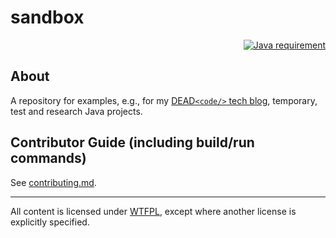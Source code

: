 # sandbox
<p align="right">
<a href="https://docs.oracle.com/en/java/javase/14/"><img src="https://img.shields.io/badge/Java_SE-14+-blue.svg" alt="Java requirement"></a>
</p>

## About
A repository for examples, e.g., for my [DEAD`<code/>` tech blog](https://www.kovalenko.link/blog/tech/), temporary, test and research Java projects.

## Contributor Guide (including build/run commands)
See [contributing.md](https://github.com/stIncMale/sandbox/blob/master/contributing.md).

---

All content is licensed under [WTFPL](http://www.wtfpl.net/), except where another license is explicitly specified.
